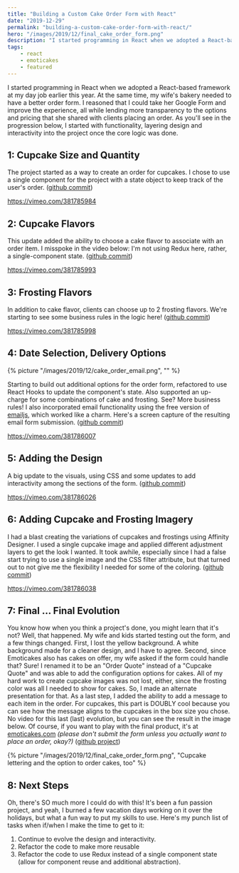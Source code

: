 ```yaml
---
title: "Building a Custom Cake Order Form with React"
date: "2019-12-29"
permalink: "building-a-custom-cake-order-form-with-react/"
hero: "/images/2019/12/final_cake_order_form.png"
description: "I started programming in React when we adopted a React-based framework at my day job earlier this year. My wife's bakery needed to have a better order form. I reasoned that I could take her Google Form and improve the experience."
tags:
    - react
    - emoticakes
    - featured
---
```


I started programming in React when we adopted a React-based framework at my day job earlier this year. At the same time, my wife's bakery needed to have a better order form. I reasoned that I could take her Google Form and improve the experience, all while lending more transparency to the options and pricing that she shared with clients placing an order. As you'll see in the progression below, I started with functionality, layering design and interactivity into the project once the core logic was done.

## 1: Cupcake Size and Quantity

The project started as a way to create an order for cupcakes. I chose to use a single component for the project with a state object to keep track of the user's order. ([github commit](https://github.com/scottpdawson/cupcake-configurator/commit/13eaa926e9e067ecf43a78f65169f572f1b069d7))

https://vimeo.com/381785984

## 2: Cupcake Flavors

This update added the ability to choose a cake flavor to associate with an order item. I misspoke in the video below: I'm not using Redux here, rather, a single-component state. ([github commit](https://github.com/scottpdawson/cupcake-configurator/commit/fd515655b2ca53462feb42280083aabea44d9969))

https://vimeo.com/381785993

## 3: Frosting Flavors

In addition to cake flavor, clients can choose up to 2 frosting flavors. We're starting to see some business rules in the logic here! ([github commit](https://github.com/scottpdawson/cupcake-configurator/commit/6113e1d0f43b4c02af7b1567756d5a8e041bd68b))

https://vimeo.com/381785998

## 4: Date Selection, Delivery Options

{% picture "/images/2019/12/cake_order_email.png", "" %}

Starting to build out additional options for the order form, refactored to use React Hooks to update the component's state. Also supported an up-charge for some combinations of cake and frosting. See? More business rules! I also incorporated email functionality using the free version of [emailjs](https://www.emailjs.com/), which worked like a charm. Here's a screen capture of the resulting email form submission. ([github commit](https://github.com/scottpdawson/cupcake-configurator/commit/d9a202e24b16e926394212d5984c186a8f00c45d))

https://vimeo.com/381786007

## 5: Adding the Design

A big update to the visuals, using CSS and some updates to add interactivity among the sections of the form. ([github commit](https://github.com/scottpdawson/cupcake-configurator/commit/eff925426238e381c64f572396df54d5793b78e3))

https://vimeo.com/381786026

## 6: Adding Cupcake and Frosting Imagery

I had a blast creating the variations of cupcakes and frostings using Affinity Designer. I used a single cupcake image and applied different adjustment layers to get the look I wanted. It took awhile, especially since I had a false start trying to use a single image and the CSS filter attribute, but that turned out to not give me the flexibility I needed for some of the coloring. ([github commit](https://github.com/scottpdawson/cupcake-configurator/commit/5a2e1d730fed8c3ff30588e4e8fe7eac4a24a495))

https://vimeo.com/381786038

## 7: Final ... Final Evolution

You know how when you think a project's done, you might learn that it's not? Well, that happened. My wife and kids started testing out the form, and a few things changed. First, I lost the yellow background. A white background made for a cleaner design, and I have to agree. Second, since Emoticakes also has cakes on offer, my wife asked if the form could handle that? Sure! I renamed it to be an "Order Quote" instead of a "Cupcake Quote" and was able to add the configuration options for cakes. All of my hard work to create cupcake images was not lost, either, since the frosting color was all I needed to show for cakes. So, I made an alternate presentation for that. As a last step, I added the ability to add a message to each item in the order. For cupcakes, this part is DOUBLY cool because you can see how the message aligns to the cupcakes in the box size you chose. No video for this last (last) evolution, but you can see the result in the image below. Of course, if you want to play with the final product, it's at [emoticakes.com](https://emoticakes-order.netlify.app/) _(please don't submit the form unless you actually want to place an order, okay?)_ ([github project](https://github.com/scottpdawson/cupcake-configurator))

{% picture "/images/2019/12/final_cake_order_form.png", "Cupcake lettering and the option to order cakes, too" %}

## 8: Next Steps

Oh, there's SO much more I could do with this! It's been a fun passion project, and yeah, I burned a few vacation days working on it over the holidays, but what a fun way to put my skills to use. Here's my punch list of tasks when if/when I make the time to get to it:

1. Continue to evolve the design and interactivity.
2. Refactor the code to make more reusable
3. Refactor the code to use Redux instead of a single component state (allow for component reuse and additional abstraction).
